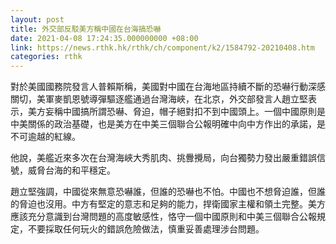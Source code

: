 ```yaml
---
layout: post
title: 外交部反駁美方稱中國在台海搞恐嚇
date: 2021-04-08 17:24:35.000000000 +08:00
link: https://news.rthk.hk/rthk/ch/component/k2/1584792-20210408.htm
categories: rthk
---
```


對於美國國務院發言人普賴斯稱，美國對中國在台海地區持續不斷的恐嚇行動深感關切，美軍麥凱恩號導彈驅逐艦通過台灣海峽，在北京，外交部發言人趙立堅表示，美方妄稱中國搞所謂恐嚇、脅迫，帽子絕對扣不到中國頭上。一個中國原則是中美關係的政治基礎，也是美方在中美三個聯合公報明確中向中方作出的承諾，是不可逾越的紅線。

他說，美艦近來多次在台灣海峽大秀肌肉、挑釁攪局，向台獨勢力發出嚴重錯誤信號，威脅台海的和平穩定。

趙立堅強調，中國從來無意恐嚇誰，但誰的恐嚇也不怕。中國也不想脅迫誰，但誰的脅迫也沒用。中方有堅定的意志和足夠的能力，捍衛國家主權和領土完整。美方應該充分意識到台灣問題的高度敏感性，恪守一個中國原則和中美三個聯合公報規定，不要採取任何玩火的錯誤危險做法，慎重妥善處理涉台問題。
